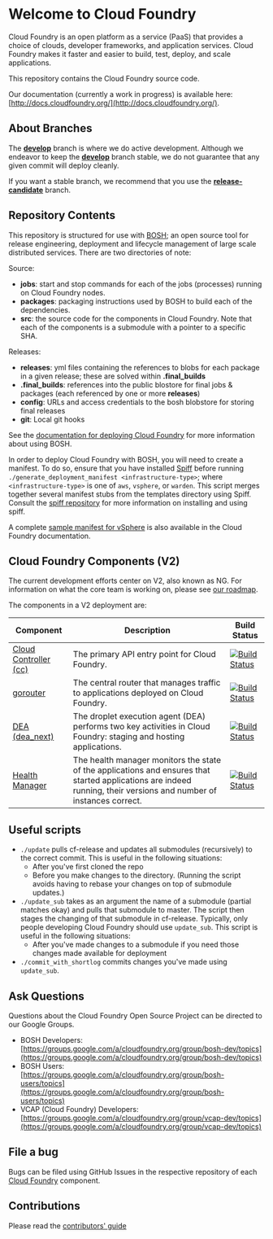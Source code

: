 # Welcome to Cloud Foundry

Cloud Foundry is an open platform as a service (PaaS) that provides a choice of clouds, developer frameworks, and application services. Cloud Foundry makes it faster and easier to build, test, deploy, and scale applications.

This repository contains the Cloud Foundry source code.

Our documentation (currently a work in progress) is available here: [http://docs.cloudfoundry.org/](http://docs.cloudfoundry.org/).

## About Branches

The [**develop**](https://github.com/cloudfoundry/cf-release/tree/develop) branch is where we do active development. Although we endeavor to keep the [**develop**](https://github.com/cloudfoundry/cf-release/tree/develop) branch stable, we do not guarantee that any given commit will deploy cleanly.

If you want a stable branch, we recommend that you use the [**release-candidate**](https://github.com/cloudfoundry/cf-release/tree/release-candidate) branch.

## Repository Contents

This repository is structured for use with [BOSH](http://github.com/cloudfoundry/bosh); an open source tool for release engineering, deployment and lifecycle management of large scale distributed services. 
There are two directories of note:

Source:

- **jobs**: start and stop commands for each of the jobs (processes) running on Cloud Foundry nodes.
- **packages**: packaging instructions used by BOSH to build each of the dependencies.
- **src**: the source code for the components in Cloud Foundry. Note that each of the components is a submodule with a pointer to a specific SHA.

Releases:

- **releases**: yml files containing the references to blobs for each package in a given release; these are solved within **.final_builds**
- **.final_builds**: references into the public blostore for final jobs & packages (each referenced by one or more **releases**)
- **config**: URLs and access credentials to the bosh blobstore for storing final releases
- **git**: Local git hooks

See the [documentation for deploying Cloud Foundry](http://docs.cloudfoundry.org/deploying/) for more information about using BOSH.

In order to deploy Cloud Foundry with BOSH, you will need to create a manifest.
To do so, ensure that you have installed [Spiff](https://github.com/cloudfoundry-incubator/spiff) before running `./generate_deployment_manifest <infrastructure-type>`; where `<infrastructure-type>` is one of `aws`, `vsphere`, or `warden`.
This script merges together several manifest stubs from the templates directory using Spiff. Consult the [spiff repository](https://github.com/cloudfoundry-incubator/spiff) for more information on installing and using spiff.

A complete [sample manifest for vSphere](http://docs.cloudfoundry.org/deploying/vsphere/cloud-foundry-example-manifest.html) is also available in the Cloud Foundry documentation.

## Cloud Foundry Components (V2)

The current development efforts center on V2, also known as NG. For information on what the core team is working on, please see [our roadmap](http://github.com/cloudfoundry-community/cf-docs-contrib/wiki#roadmap-and-trackers).

The components in a V2 deployment are:

| Component                                                                     | Description                                                                                                                                                         | Build Status                                                                                                                                                 |
|-------------------------------------------------------------------------------|---------------------------------------------------------------------------------------------------------------------------------------------------------------------|--------------------------------------------------------------------------------------------------------------------------------------------------------------|
| [Cloud Controller (cc)](http://github.com/cloudfoundry/cloud_controller_ng) | The primary API entry point for Cloud Foundry.                                                                                                                      |<a href="https://travis-ci.org/cloudfoundry/cloud_controller_ng"><img src="https://travis-ci.org/cloudfoundry/cloud_controller_ng.png" alt="Build Status"></a>|
| [gorouter](https://github.com/cloudfoundry/gorouter)                          | The central router that manages traffic to applications deployed on Cloud Foundry.                                                                                  |<a href="https://travis-ci.org/cloudfoundry/gorouter"><img src="https://travis-ci.org/cloudfoundry/gorouter.png" alt="Build Status"></a>                      |
| [DEA (dea_next)](https://github.com/cloudfoundry/dea_ng)                      | The droplet execution agent (DEA) performs two key activities in Cloud Foundry: staging and hosting applications.                                                   |<a href="https://travis-ci.org/cloudfoundry/dea_ng"><img src="https://travis-ci.org/cloudfoundry/dea_ng.png" alt="Build Status"></a>                          |
| [Health Manager](https://github.com/cloudfoundry/hm9000)                      | The health manager monitors the state of the applications and ensures that started applications are indeed running, their versions and number of instances correct. |<a href="https://travis-ci.org/cloudfoundry/health_manager"><img src="https://travis-ci.org/cloudfoundry/health_manager.png" alt="Build Status"></a>          |

## Useful scripts

* `./update` pulls cf-release and updates all submodules (recursively) to the correct commit.
This is useful in the following situations:
  * After you've first cloned the repo
  * Before you make changes to the directory. (Running the script avoids having to rebase your changes on top of submodule updates.)
* `./update_sub` takes as an argument the name of a submodule (partial matches okay) and pulls that submodule to master. The script then stages the changing of that submodule in cf-release.
Typically, only people developing Cloud Foundry should use `update_sub`.
This script is useful in the following situations:
  * After you've made changes to a submodule if you need those changes made available for deployment
* `./commit_with_shortlog` commits changes you've made using `update_sub`.

## Ask Questions

Questions about the Cloud Foundry Open Source Project can be directed to our Google Groups.

* BOSH Developers: [https://groups.google.com/a/cloudfoundry.org/group/bosh-dev/topics](https://groups.google.com/a/cloudfoundry.org/group/bosh-dev/topics)
* BOSH Users:[https://groups.google.com/a/cloudfoundry.org/group/bosh-users/topics](https://groups.google.com/a/cloudfoundry.org/group/bosh-users/topics)
* VCAP (Cloud Foundry) Developers: [https://groups.google.com/a/cloudfoundry.org/group/vcap-dev/topics](https://groups.google.com/a/cloudfoundry.org/group/vcap-dev/topics)

## File a bug

Bugs can be filed using GitHub Issues in the respective repository of each [Cloud Foundry](http://github.com/cloudfoundry) component.

## Contributions

Please read the [contributors' guide](https://github.com/cloudfoundry/cf-release/blob/master/CONTRIBUTING.md)
